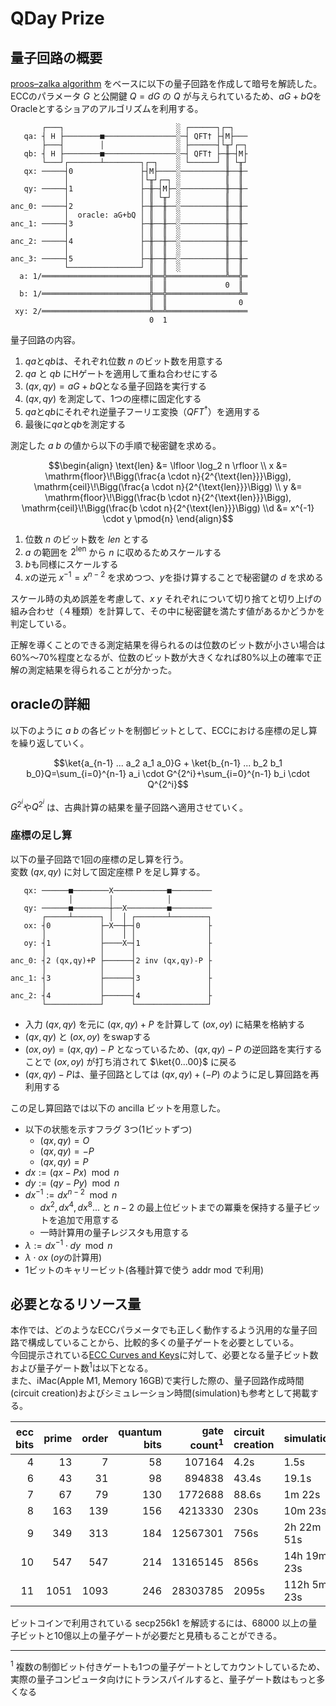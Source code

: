 # QDay Prize

## 量子回路の概要

[proos–zalka algorithm](https://arxiv.org/abs/quant-ph/0301141) をベースに以下の量子回路を作成して暗号を解読した。  
ECCのパラメータ $G$ と公開鍵 $Q=dG$ の $Q$ が与えられているため、$aG+bQ$をOracleとするショアのアルゴリズムを利用する。

```
       ┌───┐                         ░ ┌──────┐┌─┐   
   qa: ┤ H ├────────■────────────────░─┤ QFT† ├┤M├───
       ├───┤        │                ░ ├──────┤└╥┘┌─┐
   qb: ┤ H ├────────■────────────────░─┤ QFT† ├─╫─┤M├
       └───┘┌───────┴────────┐┌─┐    ░ └──────┘ ║ └╥┘
   qx: ─────┤0               ├┤M├────░──────────╫──╫─
            │                │└╥┘┌─┐ ░          ║  ║ 
   qy: ─────┤1               ├─╫─┤M├─░──────────╫──╫─
            │                │ ║ └╥┘ ░          ║  ║ 
anc_0: ─────┤2               ├─╫──╫──░──────────╫──╫─
            │  oracle: aG+bQ │ ║  ║  ░          ║  ║ 
anc_1: ─────┤3               ├─╫──╫──░──────────╫──╫─
            │                │ ║  ║  ░          ║  ║ 
anc_2: ─────┤4               ├─╫──╫──░──────────╫──╫─
            │                │ ║  ║  ░          ║  ║ 
anc_3: ─────┤5               ├─╫──╫──░──────────╫──╫─
            └────────────────┘ ║  ║  ░          ║  ║ 
  a: 1/════════════════════════╬══╬═════════════╩══╬═
                               ║  ║             0  ║ 
  b: 1/════════════════════════╬══╬════════════════╩═
                               ║  ║                0 
 xy: 2/════════════════════════╩══╩══════════════════
                               0  1                  
```

量子回路の内容。

1. $qa$と$qb$は、それぞれ位数 $n$ のビット数を用意する
2. $qa$ と $qb$ にHゲートを適用して重ね合わせにする
3. $(qx, qy)=aG+bQ$となる量子回路を実行する
4. $(qx, qy)$ を測定して、1つの座標に固定化する
5. $qa$と$qb$にそれぞれ逆量子フーリエ変換（$QFT^†$）を適用する
6. 最後に$qa$と$qb$を測定する

測定した $a$ $b$ の値から以下の手順で秘密鍵を求める。

```math
\begin{align}
\text{len} &= \lfloor \log_2 n \rfloor \\
x &= \mathrm{floor}\!\Bigg(\frac{a \cdot n}{2^{\text{len}}}\Bigg), \mathrm{ceil}\!\Bigg(\frac{a \cdot n}{2^{\text{len}}}\Bigg) \\
y &= \mathrm{floor}\!\Bigg(\frac{b \cdot n}{2^{\text{len}}}\Bigg), \mathrm{ceil}\!\Bigg(\frac{b \cdot n}{2^{\text{len}}}\Bigg) \\d &= x^{-1} \cdot y \pmod{n}
\end{align}
```

1. 位数 $n$ のビット数を $len$ とする
2. $a$ の範囲を $2^{\text{len}}$ から $n$ に収めるためスケールする
3. $b$も同様にスケールする
4. $x$の逆元 $x^{-1}=x^{n-2}$ を求めつつ、$y$を掛け算することで秘密鍵の $d$ を求める

スケール時の丸め誤差を考慮して、$x$ $y$ それぞれについて切り捨てと切り上げの組み合わせ（４種類）を計算して、その中に秘密鍵を満たす値があるかどうかを判定している。

正解を導くことのできる測定結果を得られるのは位数のビット数が小さい場合は60%〜70%程度となるが、位数のビット数が大きくなれば80%以上の確率で正解の測定結果を得られることが分かった。

## oracleの詳細

以下のように $a$ $b$ の各ビットを制御ビットとして、ECCにおける座標の足し算を繰り返していく。

```math
\ket{a_{n-1} ... a_2 a_1 a_0}G + \ket{b_{n-1} ... b_2 b_1 b_0}Q=\sum_{i=0}^{n-1} a_i \cdot G^{2^i}+\sum_{i=0}^{n-1} b_i \cdot Q^{2^i}
```

$G^{2^i}$や$Q^{2^i}$ は、古典計算の結果を量子回路へ適用させていく。

### 座標の足し算

以下の量子回路で1回の座標の足し算を行う。  
変数 $(qx, qy)$ に対して固定座標 P を足し算する。

```
   qx: ──────■────────X────────────■─────────
             │        │            │         
   qy: ──────■────────┼──X─────────■─────────
       ┌─────┴──────┐ │  │ ┌───────┴────────┐
   ox: ┤0           ├─X──┼─┤0               ├
       │            │    │ │                │
   oy: ┤1           ├────X─┤1               ├
       │            │      │                │
anc_0: ┤2 (qx,qy)+P ├──────┤2 inv (qx,qy)-P ├
       │            │      │                │
anc_1: ┤3           ├──────┤3               ├
       │            │      │                │
anc_2: ┤4           ├──────┤4               ├
       └────────────┘      └────────────────┘
```

- 入力 $(qx, qy)$ を元に $(qx, qy)+P$ を計算して $(ox, oy)$ に結果を格納する
- $(qx, qy)$ と $(ox, oy)$ をswapする
- $(ox, oy)=(qx, qy)-P$ となっているため、$(qx, qy)-P$ の逆回路を実行することで $(ox, oy)$ が打ち消されて $\ket{0...00}$ に戻る
- $(qx, qy)-P$は、量子回路としては $(qx, qy)+(-P)$ のように足し算回路を再利用する

この足し算回路では以下の ancilla ビットを用意した。

- 以下の状態を示すフラグ 3つ(1ビットずつ)
  - $(qx, qy)=O$
  - $(qx, qy)=-P$
  - $(qx, qy)=P$
- $dx:=(qx-Px) \mod{n}$
- $dy:=(qy-Py) \mod{n}$
- $dx^{-1}:=dx^{n-2} \mod{n}$
  - $dx^2,dx^4,dx^8...$ と $n-2$ の最上位ビットまでの冪乗を保持する量子ビットを追加で用意する
  - 一時計算用の量子レジスタも用意する
- $\lambda:=dx^{-1} \cdot dy \mod{n}$
- $\lambda \cdot ox$ ($oy$の計算用)
- 1ビットのキャリービット(各種計算で使う addr mod で利用)

## 必要となるリソース量

本作では、どのようなECCパラメータでも正しく動作するよう汎用的な量子回路で構成していることから、比較的多くの量子ゲートを必要としている。  
今回提示されている[ECC Curves and Keys](https://www.qdayprize.org/curves.txt)に対して、必要となる量子ビット数および量子ゲート数<sup>1</sup>は以下となる。  
また、iMac(Apple M1, Memory 16GB)で実行した際の、量子回路作成時間(circuit creation)およびシミュレーション時間(simulation)も参考として掲載する。

|ecc bits|prime|order|quantum bits|gate count<sup>1</sup>|circuit creation|simulation|
|--:|--:|--:|--:|--:|:--|:--|
|4|13|7|58|107164|4.2s|1.5s|
|6|43|31|98|894838|43.4s|19.1s|
|7|67|79|130|1772688|88.6s|1m 22s|
|8|163|139|156|4213330|230s|10m 23s|
|9|349|313|184|12567301|756s|2h 22m 51s|
|10|547|547|214|13165145|856s|14h 19m 23s|
|11|1051|1093|246|28303785|2095s|112h 5m 23s|

ビットコインで利用されている secp256k1 を解読するには、68000 以上の量子ビットと10億以上の量子ゲートが必要だと見積もることができる。  

---

<sup>1</sup> 複数の制御ビット付きゲートも1つの量子ゲートとしてカウントしているため、実際の量子コンピュータ向けにトランスパイルすると、量子ゲート数はもっと多くなる
